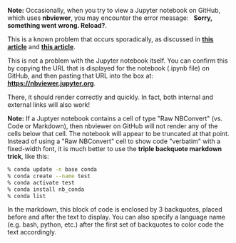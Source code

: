 
<b>Note:</b>  Occasionally, when you try to view a Jupyter notebook on GitHub, which uses <b>nbviewer</b>, you may encounter the error message: &nbsp;  <b>Sorry, something went wrong.  Reload?</b>.

This is a known problem that occurs sporadically, as discussed in
[<b>this article</b>](https://github.com/jupyter/notebook/issues/3555) and
[<b>this article</b>](https://medium.com/@pg170898/problem-facing-at-github-ipynb-is-not-loading-f986a04649f3).

This is not a problem with the Jupyter notebook itself.  You can confirm this by copying the URL that is displayed for the notebook (.ipynb file) on GitHub, and then pasting that URL into the box at:  <b>https://nbviewer.jupyter.org</b>.

There, it should render correctly and quickly.  In fact, both internal and external links will also work!

<b>Note:</b>  If a Juptyer notebook contains a cell of type "Raw NBConvert" (vs. Code or Markdown), then nbviewer on GitHub will not render any of the cells below that cell.  The notebook will appear to be truncated at that point.  Instead of using a "Raw NBConvert" cell to show code "verbatim" with a fixed-width font, it is much better to use the <b>triple backquote markdown trick</b>, like this:
``` bash
% conda update -n base conda
% conda create --name test
% conda activate test
% conda install nb_conda
% conda list
```
In the markdown, this block of code is enclosed by 3 backquotes, placed before and after the text to display.  You can also specify a language name (e.g. bash, python, etc.) after the first set of backquotes to color code the text accordingly.
